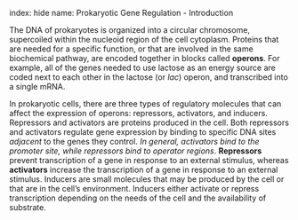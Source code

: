 index: hide
name: Prokaryotic Gene Regulation - Introduction

The DNA of prokaryotes is organized into a circular chromosome, supercoiled within the nucleoid region of the cell cytoplasm. Proteins that are needed for a specific function, or that are involved in the same biochemical pathway, are encoded together in blocks called  **operons**. For example, all of the genes needed to use lactose as an energy source are coded next to each other in the lactose (or  *lac*) operon, and transcribed into a single mRNA.

In prokaryotic cells, there are three types of regulatory molecules that can affect the expression of operons: repressors, activators, and inducers. Repressors and activators are proteins produced in the cell. Both repressors and activators regulate gene expression by binding to specific DNA sites  *adjacent* to the genes they control.  *In general, activators bind to the promoter site, while repressors bind to operator regions*.  **Repressors** prevent transcription of a gene in response to an external stimulus, whereas  **activators** increase the transcription of a gene in response to an external stimulus. Inducers are small molecules that may be produced by the cell or that are in the cell’s environment. Inducers either activate or repress transcription depending on the needs of the cell and the availability of substrate.
